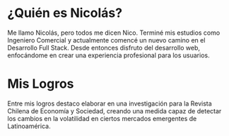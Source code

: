 # ¿Quién es Nicolás?

Me llamo Nicolás, pero todos me dicen Nico. Terminé mis estudios como Ingeniero Comercial y actualmente comencé un nuevo camino en el Desarrollo Full Stack. Desde entonces disfruto del desarrollo web, enfocándome en crear una experiencia profesional para los usuarios.
</br>
# Mis Logros
Entre mis logros destaco elaborar en una investigación para la Revista Chilena de Economía y Sociedad, creando una medida capaz de detectar los cambios en la volatilidad en ciertos mercados emergentes de Latinoamérica.

